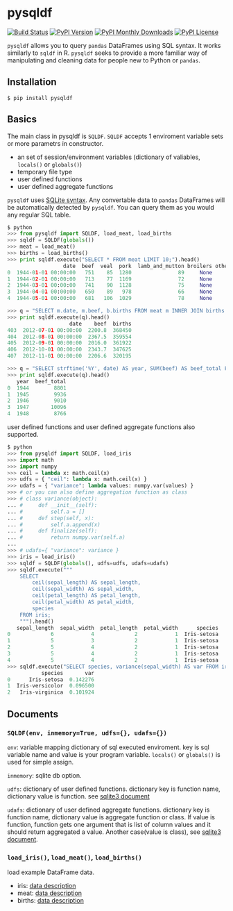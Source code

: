 # pysqldf

[![Build Status](https://travis-ci.org/airtoxin/pysqldf.svg)](https://travis-ci.org/airtoxin/pysqldf)
[![PyPI Version](https://img.shields.io/pypi/v/pysqldf.svg)](https://pypi.python.org/pypi/pysqldf)
[![PyPI Monthly Downloads](https://img.shields.io/pypi/dm/pysqldf.svg)](https://pypi.python.org/pypi/pysqldf)
[![PyPI License](https://img.shields.io/pypi/l/pysqldf.svg)](https://pypi.python.org/pypi/pysqldf)

`pysqldf` allows you to query `pandas` DataFrames using SQL syntax.
It works similarly to `sqldf` in R.
`pysqldf` seeks to provide a more familiar way of manipulating and cleaning data for people new to Python or `pandas`.

## Installation

`$ pip install pysqldf`

## Basics

The main class in pysqldf is `SQLDF`. `SQLDF` accepts 1 enviroment variable sets or more parametrs in constructor.
   - an set of session/environment variables (dictionary of valiables, `locals()` or `globals()`)
   - temporary file type
   - user defined functions
   - user defined aggregate functions

`pysqldf` uses [SQLite syntax](http://www.sqlite.org/lang.html).
Any convertable data to `pandas` DataFrames will be automatically detected by `pysqldf`.
You can query them as you would any regular SQL table.


```python
$ python
>>> from pysqldf import SQLDF, load_meat, load_births
>>> sqldf = SQLDF(globals())
>>> meat = load_meat()
>>> births = load_births()
>>> print sqldf.execute("SELECT * FROM meat LIMIT 10;").head()
                  date  beef  veal  pork  lamb_and_mutton broilers other_chicken turkey
0  1944-01-01 00:00:00   751    85  1280               89     None          None   None
1  1944-02-01 00:00:00   713    77  1169               72     None          None   None
2  1944-03-01 00:00:00   741    90  1128               75     None          None   None
3  1944-04-01 00:00:00   650    89   978               66     None          None   None
4  1944-05-01 00:00:00   681   106  1029               78     None          None   None

>>> q = "SELECT m.date, m.beef, b.births FROM meat m INNER JOIN births b ON m.date = b.date;"
>>> print sqldf.execute(q).head()
                    date    beef  births
403  2012-07-01 00:00:00  2200.8  368450
404  2012-08-01 00:00:00  2367.5  359554
405  2012-09-01 00:00:00  2016.0  361922
406  2012-10-01 00:00:00  2343.7  347625
407  2012-11-01 00:00:00  2206.6  320195

>>> q = "SELECT strftime('%Y', date) AS year, SUM(beef) AS beef_total FROM meat GROUP BY year;"
>>> print sqldf.execute(q).head()
   year  beef_total
0  1944        8801
1  1945        9936
2  1946        9010
3  1947       10096
4  1948        8766
```

user defined functions and user defined aggregate functions also supported.

```python
$ python
>>> from pysqldf import SQLDF, load_iris
>>> import math
>>> import numpy
>>> ceil = lambda x: math.ceil(x)
>>> udfs = { "ceil": lambda x: math.ceil(x) }
>>> udafs = { "variance": lambda values: numpy.var(values) }
>>> # or you can also define aggregation function as class
>>> # class variance(object):
... #     def __init__(self):
... #         self.a = []
... #     def step(self, x):
... #         self.a.append(x)
... #     def finalize(self):
... #         return numpy.var(self.a)
...
>>> # udafs={ "variance": variance }
>>> iris = load_iris()
>>> sqldf = SQLDF(globals(), udfs=udfs, udafs=udafs)
>>> sqldf.execute("""
    SELECT
        ceil(sepal_length) AS sepal_length,
        ceil(sepal_width) AS sepal_width,
        ceil(petal_length) AS petal_length,
        ceil(petal_width) AS petal_width,
        species
    FROM iris;
    """).head()
   sepal_length  sepal_width  petal_length  petal_width      species
0             6            4             2            1  Iris-setosa
1             5            3             2            1  Iris-setosa
2             5            4             2            1  Iris-setosa
3             5            4             2            1  Iris-setosa
4             5            4             2            1  Iris-setosa
>>> sqldf.execute("SELECT species, variance(sepal_width) AS var FROM iris GROUP BY species;")
           species       var
0      Iris-setosa  0.142276
1  Iris-versicolor  0.096500
2   Iris-virginica  0.101924
```

## Documents

### `SQLDF(env, inmemory=True, udfs={}, udafs={})`

`env`: variable mapping dictionary of sql executed enviroment. key is sql variable name and value is your program variable. `locals()` or `globals()` is used for simple assign.

`inmemory`: sqlite db option.

`udfs`: dictionary of user defined functions. dictionary key is function name, dictionary value is function. see [sqlite3 document](https://docs.python.org/2.7/library/sqlite3.html#sqlite3.Connection.create_function)

`udafs`: dictionary of user defined aggregate functions. dictionary key is function name, dictionary value is aggregate function or class. If value is function, function gets one argument that is list of column values and it should return aggregated a value. Another case(value is class), see [sqlite3 document](https://docs.python.org/2.7/library/sqlite3.html#sqlite3.Connection.create_aggregate).

### `load_iris()`, `load_meat()`, `load_births()`

load example DataFrame data.

+ iris: [data description](https://archive.ics.uci.edu/ml/datasets/Iris)
+ meat: [data description](http://www.ers.usda.gov/data-products/livestock-meat-domestic-data.aspx)
+ births: [data description](http://data.un.org/Data.aspx?d=POP&f=tableCode:55)
